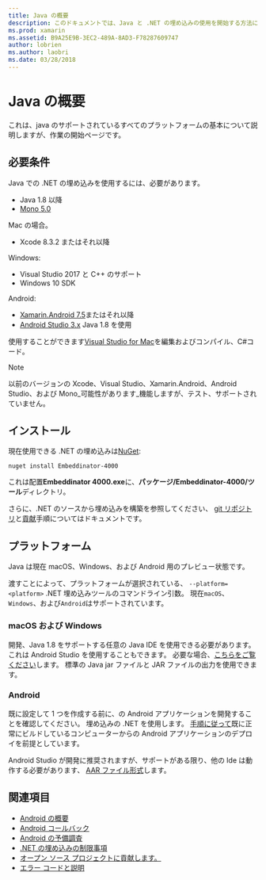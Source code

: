 ```yaml
---
title: Java の概要
description: このドキュメントでは、Java と .NET の埋め込みの使用を開始する方法について説明します。 これは、システム要件、インストール、およびサポートされているプラットフォームについて説明します。
ms.prod: xamarin
ms.assetid: B9A25E9B-3EC2-489A-8AD3-F78287609747
author: lobrien
ms.author: laobri
ms.date: 03/28/2018
---
```


# <a name="getting-started-with-java"></a>Java の概要

これは、java のサポートされているすべてのプラットフォームの基本について説明しますが、作業の開始ページです。

## <a name="requirements"></a>必要条件

Java での .NET の埋め込みを使用するには、必要があります。

* Java 1.8 以降
* [Mono 5.0](https://www.mono-project.com/download/)

Mac の場合。

* Xcode 8.3.2 またはそれ以降

Windows:

* Visual Studio 2017 と C++ のサポート
* Windows 10 SDK

Android:

* [Xamarin.Android 7.5](https://visualstudio.microsoft.com/xamarin/)またはそれ以降
* [Android Studio 3.x](https://developer.android.com/studio/index.html) Java 1.8 を使用

使用することができます[Visual Studio for Mac](https://visualstudio.microsoft.com/vs/mac/)を編集およびコンパイル、C#コード。

> [!NOTE]
> 以前のバージョンの Xcode、Visual Studio、Xamarin.Android、Android Studio、および Mono_可能性があります_機能しますが、テスト、サポートされていません。

## <a name="installation"></a>インストール

現在使用できる .NET の埋め込みは[NuGet](https://www.nuget.org/packages/Embeddinator-4000/):

```shell
nuget install Embeddinator-4000
```

これは配置**Embeddinator 4000.exe**に、**パッケージ/Embeddinator-4000/ツール**ディレクトリ。

さらに、.NET のソースから埋め込みを構築を参照してください、 [git リポジトリ](https://github.com/mono/Embeddinator-4000/)と[貢献](https://github.com/mono/Embeddinator-4000/blob/master/Contributing.md)手順についてはドキュメントです。

## <a name="platforms"></a>プラットフォーム

Java は現在 macOS、Windows、および Android 用のプレビュー状態です。

渡すことによって、プラットフォームが選択されている、 `--platform=<platform>` .NET 埋め込みツールのコマンドライン引数。 現在`macOS`、 `Windows`、および`Android`はサポートされています。

### <a name="macos-and-windows"></a>macOS および Windows

開発、Java 1.8 をサポートする任意の Java IDE を使用できる必要があります。 これは Android Studio を使用することもできます。 必要な場合、[こちらをご覧ください](https://stackoverflow.com/questions/16626810/can-android-studio-be-used-to-run-standard-java-projects)します。 標準の Java jar ファイルと JAR ファイルの出力を使用できます。

### <a name="android"></a>Android

既に設定して 1 つを作成する前に、の Android アプリケーションを開発することを確認してください。 埋め込みの .NET を使用します。 [手順に従って](~/tools/dotnet-embedding/get-started/java/android.md)既に正常にビルドしているコンピューターからの Android アプリケーションのデプロイを前提としています。

Android Studio が開発に推奨されますが、サポートがある限り、他の Ide は動作する必要があります、 [AAR ファイル形式](https://developer.android.com/studio/projects/android-library.html)します。

## <a name="further-reading"></a>関連項目

* [Android の概要](~/tools/dotnet-embedding/get-started/java/android.md)
* [Android コールバック](~/tools/dotnet-embedding/android/callbacks.md)
* [Android の予備調査](~/tools/dotnet-embedding/android/index.md)
* [.NET の埋め込みの制限事項](~/tools/dotnet-embedding/limitations.md)
* [オープン ソース プロジェクトに貢献します。](https://github.com/mono/Embeddinator-4000/blob/master/Contributing.md)
* [エラー コードと説明](~/tools/dotnet-embedding/errors.md)
